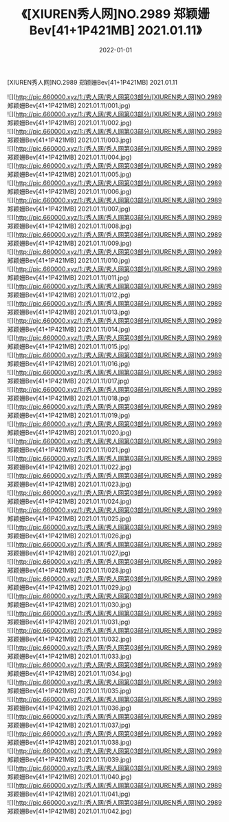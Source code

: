 ﻿---
layout: post
title:  《[XIUREN秀人网]NO.2989 郑颖姗Bev[41+1P421MB] 2021.01.11》
date:   2022-01-01
img: http://pic.660000.xyz/1:/秀人网/秀人网第03部分/[XIUREN秀人网]NO.2989 郑颖姗Bev[41+1P421MB] 2021.01.11/000.jpg
categories: [美女, 清纯, 唯美]
---

[XIUREN秀人网]NO.2989 郑颖姗Bev[41+1P421MB] 2021.01.11

 ![](http://pic.660000.xyz/1:/秀人网/秀人网第03部分/[XIUREN秀人网]NO.2989 郑颖姗Bev[41+1P421MB] 2021.01.11/001.jpg) <br>![](http://pic.660000.xyz/1:/秀人网/秀人网第03部分/[XIUREN秀人网]NO.2989 郑颖姗Bev[41+1P421MB] 2021.01.11/002.jpg) <br>![](http://pic.660000.xyz/1:/秀人网/秀人网第03部分/[XIUREN秀人网]NO.2989 郑颖姗Bev[41+1P421MB] 2021.01.11/003.jpg) <br>![](http://pic.660000.xyz/1:/秀人网/秀人网第03部分/[XIUREN秀人网]NO.2989 郑颖姗Bev[41+1P421MB] 2021.01.11/004.jpg) <br>![](http://pic.660000.xyz/1:/秀人网/秀人网第03部分/[XIUREN秀人网]NO.2989 郑颖姗Bev[41+1P421MB] 2021.01.11/005.jpg) <br>![](http://pic.660000.xyz/1:/秀人网/秀人网第03部分/[XIUREN秀人网]NO.2989 郑颖姗Bev[41+1P421MB] 2021.01.11/006.jpg) <br>![](http://pic.660000.xyz/1:/秀人网/秀人网第03部分/[XIUREN秀人网]NO.2989 郑颖姗Bev[41+1P421MB] 2021.01.11/007.jpg) <br>![](http://pic.660000.xyz/1:/秀人网/秀人网第03部分/[XIUREN秀人网]NO.2989 郑颖姗Bev[41+1P421MB] 2021.01.11/008.jpg) <br>![](http://pic.660000.xyz/1:/秀人网/秀人网第03部分/[XIUREN秀人网]NO.2989 郑颖姗Bev[41+1P421MB] 2021.01.11/009.jpg) <br>![](http://pic.660000.xyz/1:/秀人网/秀人网第03部分/[XIUREN秀人网]NO.2989 郑颖姗Bev[41+1P421MB] 2021.01.11/010.jpg) <br>![](http://pic.660000.xyz/1:/秀人网/秀人网第03部分/[XIUREN秀人网]NO.2989 郑颖姗Bev[41+1P421MB] 2021.01.11/011.jpg) <br>![](http://pic.660000.xyz/1:/秀人网/秀人网第03部分/[XIUREN秀人网]NO.2989 郑颖姗Bev[41+1P421MB] 2021.01.11/012.jpg) <br>![](http://pic.660000.xyz/1:/秀人网/秀人网第03部分/[XIUREN秀人网]NO.2989 郑颖姗Bev[41+1P421MB] 2021.01.11/013.jpg) <br>![](http://pic.660000.xyz/1:/秀人网/秀人网第03部分/[XIUREN秀人网]NO.2989 郑颖姗Bev[41+1P421MB] 2021.01.11/014.jpg) <br>![](http://pic.660000.xyz/1:/秀人网/秀人网第03部分/[XIUREN秀人网]NO.2989 郑颖姗Bev[41+1P421MB] 2021.01.11/015.jpg) <br>![](http://pic.660000.xyz/1:/秀人网/秀人网第03部分/[XIUREN秀人网]NO.2989 郑颖姗Bev[41+1P421MB] 2021.01.11/016.jpg) <br>![](http://pic.660000.xyz/1:/秀人网/秀人网第03部分/[XIUREN秀人网]NO.2989 郑颖姗Bev[41+1P421MB] 2021.01.11/017.jpg) <br>![](http://pic.660000.xyz/1:/秀人网/秀人网第03部分/[XIUREN秀人网]NO.2989 郑颖姗Bev[41+1P421MB] 2021.01.11/018.jpg) <br>![](http://pic.660000.xyz/1:/秀人网/秀人网第03部分/[XIUREN秀人网]NO.2989 郑颖姗Bev[41+1P421MB] 2021.01.11/019.jpg) <br>![](http://pic.660000.xyz/1:/秀人网/秀人网第03部分/[XIUREN秀人网]NO.2989 郑颖姗Bev[41+1P421MB] 2021.01.11/020.jpg) <br>![](http://pic.660000.xyz/1:/秀人网/秀人网第03部分/[XIUREN秀人网]NO.2989 郑颖姗Bev[41+1P421MB] 2021.01.11/021.jpg) <br>![](http://pic.660000.xyz/1:/秀人网/秀人网第03部分/[XIUREN秀人网]NO.2989 郑颖姗Bev[41+1P421MB] 2021.01.11/022.jpg) <br>![](http://pic.660000.xyz/1:/秀人网/秀人网第03部分/[XIUREN秀人网]NO.2989 郑颖姗Bev[41+1P421MB] 2021.01.11/023.jpg) <br>![](http://pic.660000.xyz/1:/秀人网/秀人网第03部分/[XIUREN秀人网]NO.2989 郑颖姗Bev[41+1P421MB] 2021.01.11/024.jpg) <br>![](http://pic.660000.xyz/1:/秀人网/秀人网第03部分/[XIUREN秀人网]NO.2989 郑颖姗Bev[41+1P421MB] 2021.01.11/025.jpg) <br>![](http://pic.660000.xyz/1:/秀人网/秀人网第03部分/[XIUREN秀人网]NO.2989 郑颖姗Bev[41+1P421MB] 2021.01.11/026.jpg) <br>![](http://pic.660000.xyz/1:/秀人网/秀人网第03部分/[XIUREN秀人网]NO.2989 郑颖姗Bev[41+1P421MB] 2021.01.11/027.jpg) <br>![](http://pic.660000.xyz/1:/秀人网/秀人网第03部分/[XIUREN秀人网]NO.2989 郑颖姗Bev[41+1P421MB] 2021.01.11/028.jpg) <br>![](http://pic.660000.xyz/1:/秀人网/秀人网第03部分/[XIUREN秀人网]NO.2989 郑颖姗Bev[41+1P421MB] 2021.01.11/029.jpg) <br>![](http://pic.660000.xyz/1:/秀人网/秀人网第03部分/[XIUREN秀人网]NO.2989 郑颖姗Bev[41+1P421MB] 2021.01.11/030.jpg) <br>![](http://pic.660000.xyz/1:/秀人网/秀人网第03部分/[XIUREN秀人网]NO.2989 郑颖姗Bev[41+1P421MB] 2021.01.11/031.jpg) <br>![](http://pic.660000.xyz/1:/秀人网/秀人网第03部分/[XIUREN秀人网]NO.2989 郑颖姗Bev[41+1P421MB] 2021.01.11/032.jpg) <br>![](http://pic.660000.xyz/1:/秀人网/秀人网第03部分/[XIUREN秀人网]NO.2989 郑颖姗Bev[41+1P421MB] 2021.01.11/033.jpg) <br>![](http://pic.660000.xyz/1:/秀人网/秀人网第03部分/[XIUREN秀人网]NO.2989 郑颖姗Bev[41+1P421MB] 2021.01.11/034.jpg) <br>![](http://pic.660000.xyz/1:/秀人网/秀人网第03部分/[XIUREN秀人网]NO.2989 郑颖姗Bev[41+1P421MB] 2021.01.11/035.jpg) <br>![](http://pic.660000.xyz/1:/秀人网/秀人网第03部分/[XIUREN秀人网]NO.2989 郑颖姗Bev[41+1P421MB] 2021.01.11/036.jpg) <br>![](http://pic.660000.xyz/1:/秀人网/秀人网第03部分/[XIUREN秀人网]NO.2989 郑颖姗Bev[41+1P421MB] 2021.01.11/037.jpg) <br>![](http://pic.660000.xyz/1:/秀人网/秀人网第03部分/[XIUREN秀人网]NO.2989 郑颖姗Bev[41+1P421MB] 2021.01.11/038.jpg) <br>![](http://pic.660000.xyz/1:/秀人网/秀人网第03部分/[XIUREN秀人网]NO.2989 郑颖姗Bev[41+1P421MB] 2021.01.11/039.jpg) <br>![](http://pic.660000.xyz/1:/秀人网/秀人网第03部分/[XIUREN秀人网]NO.2989 郑颖姗Bev[41+1P421MB] 2021.01.11/040.jpg) <br>![](http://pic.660000.xyz/1:/秀人网/秀人网第03部分/[XIUREN秀人网]NO.2989 郑颖姗Bev[41+1P421MB] 2021.01.11/041.jpg) <br>![](http://pic.660000.xyz/1:/秀人网/秀人网第03部分/[XIUREN秀人网]NO.2989 郑颖姗Bev[41+1P421MB] 2021.01.11/042.jpg) <br>